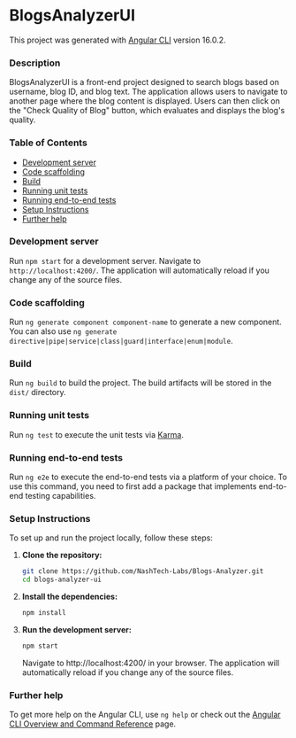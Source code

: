 # BlogsAnalyzerUI

This project was generated with [Angular CLI](https://github.com/angular/angular-cli) version 16.0.2.

### Description

BlogsAnalyzerUI is a front-end project designed to search blogs based on username, blog ID, and blog text.
The application allows users to navigate to another page where the blog content is displayed.
Users can then click on the "Check Quality of Blog" button, which evaluates and displays the blog's quality.

### Table of Contents

- [Development server](#development-server)
- [Code scaffolding](#code-scaffolding)
- [Build](#build)
- [Running unit tests](#running-unit-tests)
- [Running end-to-end tests](#running-end-to-end-tests)
- [Setup Instructions](#setup-instructions)
- [Further help](#further-help)

### Development server

Run `npm start` for a development server. Navigate to `http://localhost:4200/`. The application will automatically reload
if you change any of the source files.

### Code scaffolding

Run `ng generate component component-name` to generate a new component. You can also
use `ng generate directive|pipe|service|class|guard|interface|enum|module`.

### Build

Run `ng build` to build the project. The build artifacts will be stored in the `dist/` directory.

### Running unit tests

Run `ng test` to execute the unit tests via [Karma](https://karma-runner.github.io).

### Running end-to-end tests

Run `ng e2e` to execute the end-to-end tests via a platform of your choice. To use this command, you need to first add a
package that implements end-to-end testing capabilities.

### Setup Instructions

To set up and run the project locally, follow these steps:

1. **Clone the repository:**
   ```bash
   git clone https://github.com/NashTech-Labs/Blogs-Analyzer.git
   cd blogs-analyzer-ui
   ```

2. **Install the dependencies:**
   ```bash
   npm install
   ```
3. **Run the development server:**
   ```bash
   npm start
   ```
   Navigate to http://localhost:4200/ in your browser. The application will automatically reload if you change any of
   the source files.

### Further help

To get more help on the Angular CLI, use `ng help` or check out
the  [Angular CLI Overview and Command Reference](`https://angular.io/cli`) page.